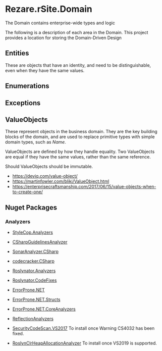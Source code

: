 # Rezare.rSite.Domain

The Domain contains enterprise-wide types and logic

The following is a description of each area in the Domain.
This project provides a location for storing the Domain-Driven Design 

## Entities

These are objects that have an identity, and need to be distinguishable, even when they have the same values.


 
## Enumerations


## Exceptions


## ValueObjects

These represent objects in the business domain.
They are the key building blocks of the domain, and are used to replace primitive types with simple domain types, such as *Name*.

ValueObjects are defined by how they handle equality. Two ValueObjects are equal if they have the same values, rather than the same reference.

Should ValueObjects should be immutable.


 - https://deviq.com/value-object/
 - https://martinfowler.com/bliki/ValueObject.html
 - https://enterprisecraftsmanship.com/2017/06/15/value-objects-when-to-create-one/

## Nuget Packages

### Analyzers

 - [StyleCop.Analyzers](https://github.com/DotNetAnalyzers/StyleCopAnalyzers)
 - [CSharpGuidelinesAnalyzer](https://csharpcodingguidelines.com/)
 - [SonarAnalyzer.CSharp](https://www.sonarsource.com/products/codeanalyzers/sonarcsharp.html)
 - [codecracker.CSharp](http://code-cracker.github.io/)
 - [Roslynator.Analyzers](https://github.com/JosefPihrt/Roslynator)
 - [Roslynator.CodeFixes](https://github.com/JosefPihrt/Roslynator)
 - [ErrorProne.NET](https://github.com/SergeyTeplyakov/ErrorProne.NET)
 - [ErrorProne.NET.Structs](https://github.com/SergeyTeplyakov/ErrorProne.NET)
 - [ErrorProne.NET.CoreAnalyzers](https://github.com/SergeyTeplyakov/ErrorProne.NET)
 - [ReflectionAnalyzers](https://github.com/DotNetAnalyzers/ReflectionAnalyzers)

 - [SecurityCodeScan.VS2017](https://security-code-scan.github.io/) To install once Warning CS4032 has been fixed.
 - [RoslynClrHeapAllocationAnalyzer](https://github.com/Microsoft/RoslynClrHeapAllocationAnalyzer) To install once VS2019 is supported.